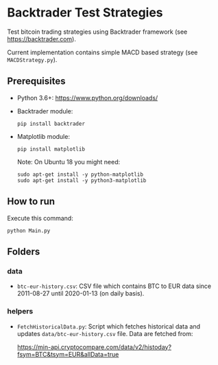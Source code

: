 # Backtrader Test Strategies

Test bitcoin trading strategies using Backtrader framework (see https://backtrader.com).

Current implementation contains simple MACD based strategy (see `MACDStrategy.py`).


## Prerequisites

- Python 3.6+: https://www.python.org/downloads/
- Backtrader module: 
    ```
    pip install backtrader
    ```
- Matplotlib module: 
    ```
    pip install matplotlib
    ``` 
    
    Note: On Ubuntu 18 you might need:
    ```
    sudo apt-get install -y python-matplotlib
    sudo apt-get install -y python3-matplotlib
    ```


## How to run

Execute this command:

```
python Main.py 
``` 
 
 
## Folders

### data

- `btc-eur-history.csv`: CSV file which contains BTC to EUR data since 2011-08-27 until 2020-01-13 (on daily basis).

### helpers

- `FetchHistoricalData.py`: Script which fetches historical data and updates `data/btc-eur-history.csv` file. 
   Data are fetched from:

    https://min-api.cryptocompare.com/data/v2/histoday?fsym=BTC&tsym=EUR&allData=true 
